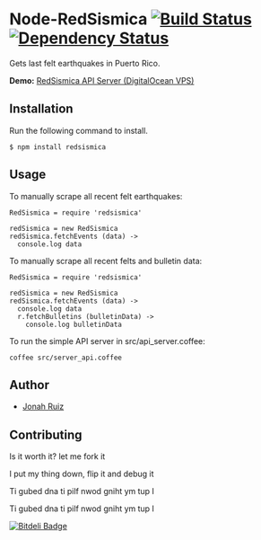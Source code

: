 # Node-RedSismica [![Build Status](https://travis-ci.org/jonahoffline/node-redsismica.png)](https://travis-ci.org/jonahoffline/node-redsismica) [![Dependency Status](https://gemnasium.com/jonahoffline/node-redsismica.png)](https://gemnasium.com/jonahoffline/node-redsismica)

Gets last felt earthquakes in Puerto Rico.

**Demo:** [RedSismica API Server (DigitalOcean VPS)](http://pixelhipster.com:9090)


## Installation

Run the following command to install.

    $ npm install redsismica
    
## Usage

To manually scrape all recent felt earthquakes:

```coffee-script
RedSismica = require 'redsismica'

redSismica = new RedSismica
redSismica.fetchEvents (data) ->
  console.log data
```	

To manually scrape all recent felts and bulletin data:

```coffee-script
RedSismica = require 'redsismica'

redSismica = new RedSismica
redSismica.fetchEvents (data) ->
  console.log data
  r.fetchBulletins (bulletinData) ->
    console.log bulletinData
```	

To run the simple API server in src/api_server.coffee:

```console
coffee src/server_api.coffee
```

## Author
  * [Jonah Ruiz](http://www.pixelhipsters.com)

## Contributing

Is it worth it? let me fork it

I put my thing down, flip it and debug it

Ti gubed dna ti pilf nwod gniht ym tup I

Ti gubed dna ti pilf nwod gniht ym tup I

[![Bitdeli Badge](https://d2weczhvl823v0.cloudfront.net/jonahoffline/node-redsismica/trend.png)](https://bitdeli.com/free "Bitdeli Badge")
